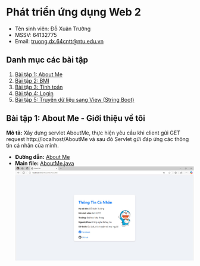 # Phát triển ứng dụng Web 2
- Tên sinh viên: Đỗ Xuân Trường
- MSSV: 64132775
- Email: truong.dx.64cntt@ntu.edu.vn

## Danh mục các bài tập
1. [Bài tập 1: About Me](https://github.com/Truongdoxuan/64132775_Web2/tree/main/AboutMe)
2. [Bài tập 2: BMI](https://github.com/Truongdoxuan/64132775_Web2/tree/main/BMI)
3. [Bài tập 3: Tính toán](https://github.com/Truongdoxuan/64132775_Web2/tree/main/Example_TinhToan)
4. [Bài tập 4: Login](https://github.com/Truongdoxuan/64132775_Web2/tree/main/Login)
5. [Bài tập 5: Truyền dữ liệu sang View (String Boot)](https://github.com/Truongdoxuan/64132775_Web2/tree/main/SB_TruyenDuLieuSangView)

## Bài tập 1: About Me - Giới thiệu về tôi

**Mô tả:** Xây dựng servlet AboutMe, thực hiện yêu cầu khi client gửi GET request http://localhost/AboutMe và sau đó Servlet gửi đáp ứng các thông tin cá nhân của mình.

- **Đường dẫn:** [About Me](https://github.com/Truongdoxuan/64132775_Web2/tree/main/AboutMe)
- **Main file:** [AboutMe.java](AboutMe/src/main/java/truongdx/exercise1_3/AboutMe.java)
  ![Ảnh kết quả](Exercise_images/aboutme.jpg)
